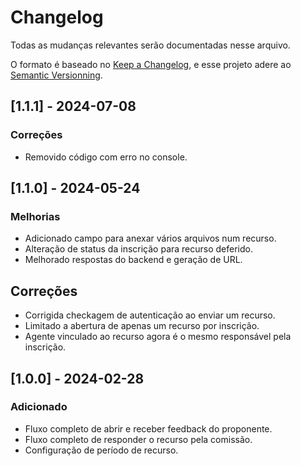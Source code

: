 # Changelog
Todas as mudanças relevantes serão documentadas nesse arquivo.

O formato é baseado no [Keep a Changelog](https://keepachangelog.com/pt-BR/1.1.0), e esse projeto adere ao [Semantic Versionning](https://semver.org/spec/v2.0.0.html).

## [1.1.1] - 2024-07-08
### Correções
- Removido código com erro no console.

## [1.1.0] - 2024-05-24
### Melhorias
- Adicionado campo para anexar vários arquivos num recurso.
- Alteração de status da inscrição para recurso deferido.
- Melhorado respostas do backend e geração de URL.

## Correções
- Corrigida checkagem de autenticação ao enviar um recurso.
- Limitado a abertura de apenas um recurso por inscrição.
- Agente vinculado ao recurso agora é o mesmo responsável pela inscrição.

## [1.0.0] - 2024-02-28
### Adicionado
- Fluxo completo de abrir e receber feedback do proponente.
- Fluxo completo de responder o recurso pela comissão.
- Configuração de período de recurso.
